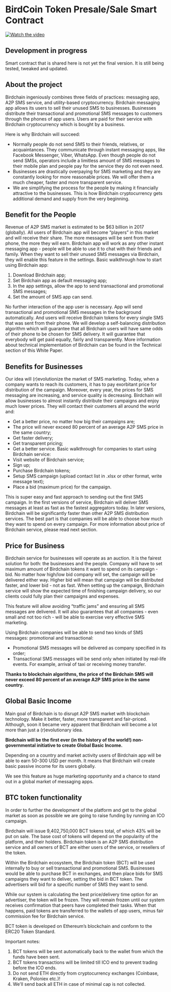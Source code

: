 # BirdCoin Token Presale/Sale Smart Contract

[![Watch the video](https://raw.githubusercontent.com/Birdchain/birdchain/master/video.png)](https://www.youtube.com/watch?v=Q90ECs3_Je0)

## Development in progress

Smart contract that is shared  here is not yet the final version. It is still being tested, tweaked and updated.

## About the project

Birdchain ingeniously combines three fields of practices: messaging app, A2P SMS service, and utility-based cryptocurrency.
Birdchain messaging app allows its users to sell their unused SMS to businesses. Businesses distribute their transactional and promotional SMS messages to customers through the phones of app users. Users are paid for their service with Birdchain cryptocurrency which is bought by a business.

Here is why Birdchain will succeed:

- Normally people do not send SMS to their friends, relatives, or acquaintances. They communicate through instant messaging apps, like Facebook Messenger, Viber, WhatsApp. Even though people do not send SMSs, operators include a limitless amount of SMS messages to their mobile plan and people pay for the service they do not even need.
- Businesses are drastically overpaying for SMS marketing and they are constantly looking for more reasonable prices. We will offer them a much cheaper, faster and more transparent service.
- We are simplifying the process for the people by making it financially attractive to the businesses. This is how Birdchain cryptocurrency gets additional demand and supply from the very beginning. 

## Benefit for the People

Revenue of A2P SMS market is estimated to be $63 billion in 2017 (globally). All users of Birdchain app will become “players” in this market and will receive their share. The more messages will be sent from their phone, the more they will earn. 
Birdchain app will work as any other instant messaging app - people will be able to use it to chat with their friends and family. When they want to sell their unused SMS messages via Birdchain, they will enable this feature in the settings.
Basic walkthrough how to start using Birdchain app:
1. Download Birdchain app;
2. Set Birdchain app as default messaging app;
3. In the app settings, allow the app to send transactional and promotional SMS messages;
4. Set the amount of SMS app can send.

No further interaction of the app user is necessary. App will send transactional and promotional SMS messages in the background automatically. And users will receive Birdchain tokens for every single SMS that was sent from their phone. 
We will develop a self-balancing distribution algorithm which will guarantee that all Birdchain users will have same odds of their phone to be chosen for SMS delivery. It will guarantee that everybody will get paid equally, fairly and transparently. More information about technical implementation of Birdchain can be found in the Technical section of this White Paper.

## Benefits for Businesses

Our idea will (r)evolutionize the market of SMS marketing. Today, when a company wants to reach its customers, it has to pay exorbitant price for distribution of the campaign. Moreover, every year, the prices for SMS messaging are increasing, and service quality is decreasing.
Birdchain will allow businesses to almost instantly distribute their campaigns and enjoy much lower prices. They will contact their customers all around the world and:
- Get a better price, no matter how big their campaigns are;
- The price will never exceed 80 percent of an average A2P SMS price in the same country;
- Get faster delivery;
- Get transparent pricing;
- Get a better service.
Basic walkthrough for companies to start using Birdchain service:
- Visit website of Birdchain service;
- Sign up;
- Purchase Birdchain tokens;
- Setup SMS campaign (upload contact list in .xlsx or other format, write message text);
- Place a bid (maximum price) for the campaign.

This is super easy and fast approach to sending out the first SMS campaign. In the first versions of service, Birdchain will deliver SMS messages at least as fast as the fastest aggregators today. In later versions, Birdchain will be significantly faster than other A2P SMS distribution services. 
The best part is that companies will be able to choose how much they want to spend on every campaign. For more information about price of Birdchain service, please read next section.

## Price for Business

Birdchain service for businesses will operate as an auction. It is the fairest solution for both: the businesses and the people. 
Company will have to set maximum amount of Birdchain tokens it want to spend on its campaign - bid. No matter how high/low bid company will set, the campaign will be delivered either way. Higher bid will mean that campaign will be distributed faster, and lower bid - not as fast. When setting up the campaign, Birdchain service will show the expected time of finishing campaign delivery, so our clients could fully plan their campaigns and expenses.

This feature will allow avoiding “traffic jams” and ensuring all SMS messages are delivered. It will also guarantees that all companies - even small and not too rich - will be able to exercise very effective SMS marketing.

Using Birdchain companies will be able to send two kinds of SMS messages: promotional and transactional:
- Promotional SMS messages will be delivered as company specified in its order;
- Transactional SMS messages will be send only when initiated by real-life events. For example, arrival of taxi or receiving money transfer. 

**Thanks to blockchain algorithms, the price of the Birdchain SMS will never exceed 80 percent of an average A2P SMS price in the same country.** 

## Global Basic Income

Main goal of Birdchain is to disrupt A2P SMS market with blockchain technology. Make it better, faster, more transparent and fair-priced. Although, soon it became very apparent that Birdchain will become a lot more than just a (r)evolutionary idea.

**Birdchain will be the first ever (in the history of the world!) non-governmental initiative to create Global Basic Income.**
 
Depending on a country and market activity users of Birdchain app will be able to earn 50-300 USD per month. It means that Birdchain will create basic passive income for its users globally. 

We see this feature as huge marketing opportunity and a chance to stand out in a global market of messaging apps.

## BTC token functionality

In order to further the development of the platform and get to the global market as soon as possible we are going to raise funding by running an ICO campaign.

Birdchain will issue 9,402,750,000  BCT tokens total, of which 43% will be put on sale. 
The base cost of tokens will depend on the popularity of the platform, and their holders.
Birdchain token is an A2P SMS distribution service and all owners of BCT are either users of the service, or resellers of the token.

Within the Birdchain ecosystem, the Birdchain token (BCT) will be used internally to buy or sell transactional and promotional SMS.
Businesses would be able to purchase BCT in exchanges, and then place bids for SMS campaigns they want to deliver, setting the bid in BCT token. The advertisers will bid for a specific number of SMS they want to send.

While our system is calculating the best price/delivery time option for an advertiser, the token will be frozen. They will remain frozen until our system receives confirmation that peers have completed their tasks. When that happens, paid tokens are transferred to the wallets of app users, minus fair commission fee for Birdchain service.
 
BCT token is developed on Ethereum’s blockchain and conform to the ERC20 Token Standard.

Important notes:
1. BCT tokens will be sent automatically back to the wallet from which the funds have been sent.
2. BCT tokens transactions will be limited till ICO end to prevent trading before the ICO ends.
3. Do not send ETH directly from cryptocurrency exchanges (Coinbase, Kraken, Poloniex etc.)!
4. We'll send back all ETH in case of minimal cap is not collected.


